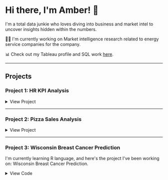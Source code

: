 # Hi there, I'm Amber! 👋

I'm a total data junkie who loves diving into business and market intel to uncover insights hidden within the numbers. 

👩‍💻 I'm currently working on Market intelligence research related to energy service companies for the company.

📊 Check out my Tableau profile and SQL work [here](https://public.tableau.com/app/profile/yining.zeng/vizzes).

---

## Projects

### Project 1: HR KPI Analysis

<details>
<summary>View Project</summary>

[![HR KPI Analysis](https://drive.google.com/uc?export=view&id=1W9K0P3PzDyjoBNMEMW88w0fUbGsBiHms)](https://drive.google.com/drive/u/0/folders/1b_dC6NokoEJxdB3TJg6igCtwemin3iSu)

</details>

---

### Project 2: Pizza Sales Analysis

<details>
<summary>View Project</summary>

[![Pizza Sales Analysis](https://drive.google.com/uc?export=view&id=1ZX97RYpYIFLQ-_MNANtEbPU7Ue0OVeqY)](https://drive.google.com/file/d/1ZX97RYpYIFLQ-_MNANtEbPU7Ue0OVeqY/view?usp=drive_link)

</details>

---

### Project 3: Wisconsin Breast Cancer Prediction

I'm currently learning R language, and here's the project I've been working on: Wisconsin Breast Cancer Prediction.

<details>
<summary>View Code</summary>

```r
## Read the data
data <- read.csv("wisc_bc_data.csv", stringsAsFactors = FALSE)

## View data dimension
dim(data)

## View data structure
str(data)

## Check missing data
sum(is.na(data))

# Load package & pre-process data
library(tidyverse)
data <- select(data, -1) %>%
 mutate_at('diagnosis', as.factor)

## Use stratified sampling
install.packages("sampling")
library(sampling)
set.seed(123)

## Data partitioning, 70% training; 30% testing
train_id <- strata(data, 'diagnosis', size = rev(round(table(data$diagnosis) * 0.7)))$ID_unit
train_data <- data[train_id, ]
test_data <- data[-train_id, ]

## Data modeling
install.packages("caret")
library(caret)
control <- trainControl(method = 'cv', number = 10)
model <- train(diagnosis ~ ., train_data,
 method = 'knn',
 preProcess = c('center', 'scale'),
 trControl = control,
 tuneLength = 5
)

## Result
model[["results"]]

## Model prediction
truth <- test_data$diagnosis
pred <- predict(model, newdata = test_data)
confusionMatrix(table(pred, truth))
